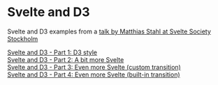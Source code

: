 # Svelte and D3

Svelte and D3 examples from a [talk by Matthias Stahl at Svelte Society Stockholm](https://www.youtube.com/watch?v=bnd64ZrHC0U)

[Svelte and D3 - Part 1: D3 style](https://svelte.dev/repl/0ce270eed73c4fde9a613034b665a35b) \
[Svelte and D3 - Part 2: A bit more Svelte](https://svelte.dev/repl/5f53dfd88bcb40da9bcc2fa8e9904aec) \
[Svelte and D3 - Part 3: Even more Svelte (custom transition)](https://svelte.dev/repl/b50ff55c72904e98a37935da45c4900d) \
[Svelte and D3 - Part 4: Even more Svelte (built-in transition)](https://svelte.dev/repl/de8bd887b7a04ab384a2114eec4a275e) 
